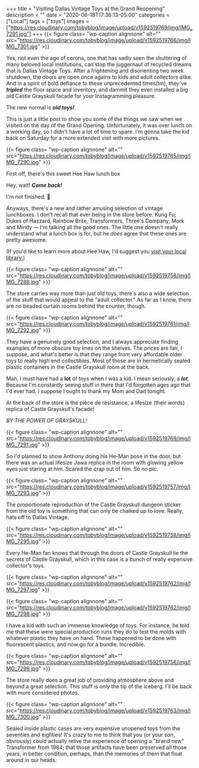 +++
title = "Visiting Dallas Vintage Toys at the Grand Reopening"
description = ""
date = "2020-06-18T17:36:13-05:00"
categories = ["Local"]
tags = ["toys"]
images = ["https://res.cloudinary.com/tobyblog/image/upload/v1592519769/img/IMG_7291.jpg"]
+++
{{< figure class= "wp-caption alignnone" alt="" src="https://res.cloudinary.com/tobyblog/image/upload/v1592519766/img/IMG_7301.jpg" >}}

Yes, not even the age of corona, one that has sadly seen the shuttering of many beloved local institutions, can stop the juggernaut of recycled dreams that is Dallas Vintage Toys. After a frightening and disorienting two week shutdown, the doors are open once agains to kids and adult collectors alike. And in a spirit of bold defiance to these unprecedented times(tm), they've ***tripled*** the floor space and inventory, and dammit they even installed a big old Castle Grayskull facade for your Instagramming pleasure.

The new normal is ***old toys!***
<!--more-->
This is just a little post to show you some of the things we saw when we visited on the day of the Grand Opening. Unfortunately, it was over lunch on a working day, so I didn't have a lot of time to spare. I'm gonna take the kid back on Saturday for a more extended visit with more pictures.

{{< figure class= "wp-caption alignnone" alt="" src="https://res.cloudinary.com/tobyblog/image/upload/v1592519765/img/IMG_7290.jpg" >}}

First off, there's this sweet Hee Haw lunch box

Hey, wait! ***Come back!***

I'm not finished. 😤

Anyways, there's a new and rather amusing selection of vintage lunchboxes. I don't recall that ever being in the store before. Kung Fu, Dukes of Hazzard, Rainbow Brite, Transformers, Three's Company, Mork and Mindy — I'm talking all the good ones. The little one doesn't really understand what a lunch box is for, but he *does* agree that these ones are pretty awesome.

(If you'd like to learn more about Hee Haw, I'd suggest you [visit your local library.](https://www.youtube.com/watch?v=Xv13g44ROaw))

{{< figure class= "wp-caption alignnone" alt="" src="https://res.cloudinary.com/tobyblog/image/upload/v1592519758/img/IMG_7288.jpg" >}}

The store carries way more than just old toys, there's also a wide selection of the stuff that would appeal to the "adult collector." As far as I know, there are no beaded curtain rooms behind the counter, though.

{{< figure class= "wp-caption alignnone" alt="" src="https://res.cloudinary.com/tobyblog/image/upload/v1592519761/img/IMG_7292.jpg" >}}

They have a genuinely good selection, and I always appreciate finding examples of more obscure toy lines on the shelves. The prices are fair, I suppose, and what's better is that they range from very affordable older toys to really high end collectibles. Most of those are in hermetically sealed plastic containers in the Castle Grayskull room at the back.

Man, I must have had a **lot** of toys when I was a kid. I mean seriously, a ***lot***. Because I'm constantly seeing stuff in there that I'd forgotten ages ago that I'd ever had. I suppose I ought to thank my Mom and Dad tonight. 

At the back of the store is the pièce de résistance, a lifesize (their words) replica of Castle Grayskull's facade!

*BY THE POWER OF GRAYSKULL!*

{{< figure class= "wp-caption alignnone" alt="" src="https://res.cloudinary.com/tobyblog/image/upload/v1592519769/img/IMG_7291.jpg" >}}

So I'd planned to show Anthony doing his He-Man pose in the door, but there was an actual lifesize Jawa replica in the room with glowing yellow eyes just staring at him. Scared the crap out of him. So no pic.

{{< figure class= "wp-caption alignnone" alt="" src="https://res.cloudinary.com/tobyblog/image/upload/v1592519757/img/IMG_7293.jpg" >}}

The proportionate reproduction of the Castle Grayskull dungeon sticker from the old toy is something that can only be chalked up to love. Really, hats off to Dallas Vintage.

{{< figure class= "wp-caption alignnone" alt="" src="https://res.cloudinary.com/tobyblog/image/upload/v1592519758/img/IMG_7295.jpg" >}}

Every He-Man fan knows that through the doors of Castle Grayskull lie the secrets of Castle Grayskull, which in this case is a bunch of really expensive collector's toys.

{{< figure class= "wp-caption alignnone" alt="" src="https://res.cloudinary.com/tobyblog/image/upload/v1592519762/img/IMG_7297.jpg" >}}

{{< figure class= "wp-caption alignnone" alt="" src="https://res.cloudinary.com/tobyblog/image/upload/v1592519762/img/IMG_7298.jpg" >}}

I have a kid with such an immense knowledge of toys. For instance, he told me that these were special production runs they do to test the molds with whatever plastic they have on hand. These happened to be done with fluorescent plastics, and now go for a bundle. Incredible.

{{< figure class= "wp-caption alignnone" alt="" src="https://res.cloudinary.com/tobyblog/image/upload/v1592519756/img/IMG_7299.jpg" >}}

The store really does a great job of providing atmosphere above and beyond a great selection. This stuff is only the tip of the iceberg. I'll be back with more considered photos.

{{< figure class= "wp-caption alignnone" alt="" src="https://res.cloudinary.com/tobyblog/image/upload/v1592519763/img/IMG_7300.jpg" >}}

Sealed inside plastic cases are very expensive unopened toys from the seventies and eighties! It's crazy to me to think that you (or your son, obviously) could actually relive the experience of opening a "brand new" Transformer from 1984; that those artifacts have been preserved all those years, in better condition, perhaps, than the memories of them that float around in our heads.